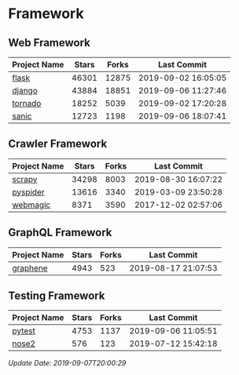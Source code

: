 # Framework

## Web Framework

| Project Name | Stars | Forks | Last Commit |
| ------------ | ----- | ----- | ----------- |
| [flask](https://github.com/pallets/flask) | 46301 | 12875 | 2019-09-02 16:05:05 |
| [django](https://github.com/django/django) | 43884 | 18851 | 2019-09-06 11:27:46 |
| [tornado](https://github.com/tornadoweb/tornado) | 18252 | 5039 | 2019-09-02 17:20:28 |
| [sanic](https://github.com/huge-success/sanic) | 12723 | 1198 | 2019-09-06 18:07:41 |

## Crawler Framework

| Project Name | Stars | Forks | Last Commit |
| ------------ | ----- | ----- | ----------- |
| [scrapy](https://github.com/scrapy/scrapy) | 34298 | 8003 | 2019-08-30 16:07:22 |
| [pyspider](https://github.com/binux/pyspider) | 13616 | 3340 | 2019-03-09 23:50:28 |
| [webmagic](https://github.com/code4craft/webmagic) | 8371 | 3590 | 2017-12-02 02:57:06 |

## GraphQL Framework

| Project Name | Stars | Forks | Last Commit |
| ------------ | ----- | ----- | ----------- |
| [graphene](https://github.com/graphql-python/graphene) | 4943 | 523 | 2019-08-17 21:07:53 |

## Testing Framework

| Project Name | Stars | Forks | Last Commit |
| ------------ | ----- | ----- | ----------- |
| [pytest](https://github.com/pytest-dev/pytest) | 4753 | 1137 | 2019-09-06 11:05:51 |
| [nose2](https://github.com/nose-devs/nose2) | 576 | 123 | 2019-07-12 15:42:18 |

*Update Date: 2019-09-07T20:00:29*